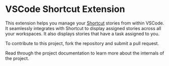# VSCode Shortcut Extension

This extension helps you manage your [Shortcut](https://www.shortcut.com/) stories from within VSCode. It seamlessly integrates with Shortcut to display assigned stories across all your workspaces. It also displays stories that have a task assigned to you.

To contribute to this project, fork the repository and submit a pull request.

Read through the project documentation to learn more about the internals of the project.
